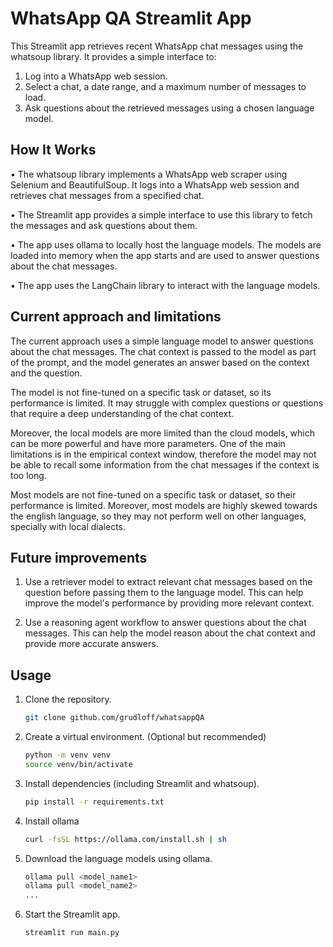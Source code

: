 # WhatsApp QA Streamlit App

This Streamlit app retrieves recent WhatsApp chat messages using the whatsoup library. It provides a simple interface to:
1. Log into a WhatsApp web session.
2. Select a chat, a date range, and a maximum number of messages to load.
3. Ask questions about the retrieved messages using a chosen language model.

## How It Works
• The whatsoup library implements a WhatsApp web scraper using Selenium and BeautifulSoup. It logs into a WhatsApp web session and retrieves chat messages from a specified chat.

• The Streamlit app provides a simple interface to use this library to fetch the messages and ask questions about them.

• The app uses ollama to locally host the language models. The models are loaded into memory when the app starts and are used to answer questions about the chat messages.

• The app uses the LangChain library to interact with the language models.

## Current approach and limitations

The current approach uses a simple language model to answer questions about the chat messages. The chat context is passed to the model as part of the prompt, and the model generates an answer based on the context and the question.

The model is not fine-tuned on a specific task or dataset, so its performance is limited. It may struggle with complex questions or questions that require a deep understanding of the chat context.

Moreover, the local models are more limited than the cloud models, which can be more powerful and have more parameters. One of the main limitations is in the empirical context window, therefore the model may not be able to recall some information from the chat messages if the context is too long.

Most models are not fine-tuned on a specific task or dataset, so their performance is limited. Moreover, most models are highly skewed towards the english language, so they may not perform well on other languages, specially with local dialects.

## Future improvements

1. Use a retriever model to extract relevant chat messages based on the question before passing them to the language model. This can help improve the model's performance by providing more relevant context.

2. Use a reasoning agent workflow to answer questions about the chat messages. This can help the model reason about the chat context and provide more accurate answers.

## Usage
1. Clone the repository.
    ```bash
    git clone github.com/grudloff/whatsappQA
    ```
1. Create a virtual environment. (Optional but recommended)
    ```bash
    python -m venv venv
    source venv/bin/activate
    ```
1. Install dependencies (including Streamlit and whatsoup).
    ```bash
    pip install -r requirements.txt
    ```
1. Install ollama
    ```bash
    curl -fsSL https://ollama.com/install.sh | sh
    ```
1. Download the language models using ollama.
    ```bash
    ollama pull <model_name1>
    ollama pull <model_name2>
    ...
    ```
1. Start the Streamlit app.
    ```bash
    streamlit run main.py  
    ```
